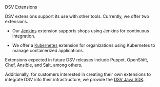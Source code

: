 ﻿[title]: # (DSV Extensions)
[tags]: # (,)
[priority]: # (11000)

DSV Extensions

DSV extensions support its use with other tools. Currently, we offer two extensions.

* Our [Jenkins](.\.\extensions\jenkins\index.htm) extension supports shops using Jenkins for continuous integration.

* We offer a [Kubernetes](.\.\extensions\kubernetes\index.htm) extension for organizations using Kubernetes to manage containerized applications.

Extensions expected in future DSV releases include Puppet, OpenShift, Chef, Ansible, and Salt, among others.

Additionally, for customers interested in creating their own extensions to integrate DSV into their infrastructure, we provide the [DSV Java SDK](.\.\extensions\dsv-javasdk\index.htm).
